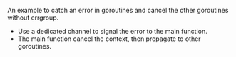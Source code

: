 An example to catch an error in goroutines and cancel the other goroutines without errgroup.
- Use a dedicated channel to signal the error to the main function.
- The main function cancel the context, then propagate to other goroutines.